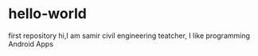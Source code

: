 # hello-world
first repository
hi,I am samir civil engineering teatcher, I like programming Android Apps

